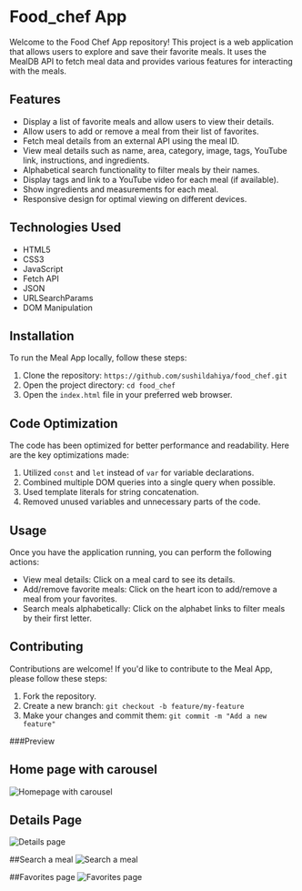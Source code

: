 # Food_chef App

Welcome to the Food Chef App repository! This project is a web application that allows users to explore and save their favorite meals. It uses the MealDB API to fetch meal data and provides various features for interacting with the meals.

## Features
- Display a list of favorite meals and allow users to view their details.
- Allow users to add or remove a meal from their list of favorites.
- Fetch meal details from an external API using the meal ID.
- View meal details such as name, area, category, image, tags, YouTube link, instructions, and ingredients.
- Alphabetical search functionality to filter meals by their names.
- Display tags and link to a YouTube video for each meal (if available).
- Show ingredients and measurements for each meal.
- Responsive design for optimal viewing on different devices.

## Technologies Used

- HTML5
- CSS3
- JavaScript
- Fetch API
- JSON
- URLSearchParams
- DOM Manipulation
## Installation

To run the Meal App locally, follow these steps:

1. Clone the repository: `https://github.com/sushildahiya/food_chef.git`
2. Open the project directory: `cd food_chef`
3. Open the `index.html` file in your preferred web browser.

## Code Optimization

The code has been optimized for better performance and readability. Here are the key optimizations made:

1. Utilized `const` and `let` instead of `var` for variable declarations.
2. Combined multiple DOM queries into a single query when possible.
3. Used template literals for string concatenation.
4. Removed unused variables and unnecessary parts of the code.

## Usage

Once you have the application running, you can perform the following actions:
- View meal details: Click on a meal card to see its details.
- Add/remove favorite meals: Click on the heart icon to add/remove a meal from your favorites.
- Search meals alphabetically: Click on the alphabet links to filter meals by their first letter.

## Contributing

Contributions are welcome! If you'd like to contribute to the Meal App, please follow these steps:

1. Fork the repository.
2. Create a new branch: `git checkout -b feature/my-feature`
3. Make your changes and commit them: `git commit -m "Add a new feature"`

###Preview
## Home page with carousel
![Homepage with carousel](https://github.com/sushildahiya/food_chef/assets/97718833/74a0423c-18ec-4422-8b59-58d88b530843)

## Details Page
![Details page](https://github.com/sushildahiya/food_chef/assets/97718833/286e2cda-e3d3-4270-a5c4-c620c79ce908)

##Search a meal
![Search a meal](https://github.com/sushildahiya/food_chef/assets/97718833/7bc93510-060f-473f-a693-3ea88fce341a)

##Favorites page
![Favorites page](https://github.com/sushildahiya/food_chef/assets/97718833/d31d1301-8df2-41d0-b33e-ad10734c9aca)




